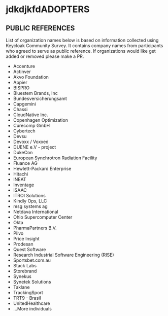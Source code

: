 jdkdjkfdADOPTERS
========

PUBLIC REFERENCES
-----------------

List of organization names below is based on information collected using Keycloak Community Survey. It contains company names from participants who agreed to serve as public reference. If organizations would like get added or removed please make a PR. 

* Accenture
* Actinver
* Akvo Foundation
* Appier
* BISPRO
* Bluestem Brands, Inc
* Bundesversicherungsamt
* Capgemini
* Chassi
* CloudNative Inc.
* Copenhagen Optimization
* Curecomp GmbH
* Cybertech
* Devsu
* Devoxx / Voxxed
* DUENE e.V - project 
* DukeCon
* European Synchrotron Radiation Facility
* Fluance AG
* Hewlett-Packard Enterprise
* Hitachi
* INEAT
* Inventage
* ISAAC
* ITROI Solutions
* Kindly Ops, LLC
* msg systems ag
* Netdava International
* Ohio Supercomputer Center
* Okta
* PharmaPartners B.V.
* Plivo
* Price Insight
* Prodesan
* Quest Software
* Research Industrial Software Engineering (RISE)
* Sportsbet.com.au
* Stack Labs
* Storebrand
* Synekus
* Synetek Solutions
* Taklane
* TrackingSport
* TRT9 - Brasil
* UnitedHealthcare
* ...More individuals
